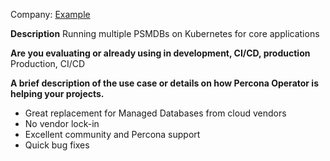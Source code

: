 Company: [Example](https://example.com/)

**Description**
Running multiple PSMDBs on Kubernetes for core applications

**Are you evaluating or already using in development, CI/CD, production**
Production, CI/CD

**A brief description of the use case or details on how Percona Operator is helping your projects.**
- Great replacement for Managed Databases from cloud vendors
- No vendor lock-in
- Excellent community and Percona support
- Quick bug fixes

